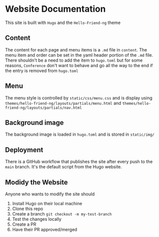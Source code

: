 # Website Documentation

This site is built with `Hugo` and the `Hello-Friend-ng` theme

## Content
The content for each page and menu items is a `.md` file in `content`. The menu item and order can be set in the yaml header portion of the `.md` file.  
There shouldn't be a need to add the item to `hugo.toml` but for some reasons, `Conference` don't want to behave and go all the way to the end if the entry is removed from `hugo.toml`

## Menu 
The menu style is controlled by `static/css/menu.css` and is display using `themes/hello-friend-ng/layouts/partials/menu.html` and `themes/hello-friend-ng/layouts/partials/nav.html`  

## Background image
The background image is loaded in `hugo.toml` and is stored in `static/img/`

## Deployment
There is a GitHub workflow that publishes the site after every push to the `main` branch. It's the default script from the Hugo website. 

## Modidy the Website
Anyone who wants to modify the site should 

1. Install Hugo on their local machine
2. Clone this repo
3. Create a branch `git checkout -m my-test-branch`
4. Test the changes locally
5. Create a PR
6. Have their PR approved/merged 
